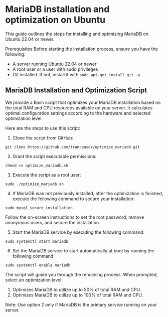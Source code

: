 # MariaDB installation and optimization on Ubuntu
This guide outlines the steps for installing and optimizing MariaDB on Ubuntu 22.04 or newer.

Prerequisites
Before starting the installation process, ensure you have the following:
- A server running Ubuntu 22.04 or newer
- A root user or a user with sudo privileges
- Git installed. If not, install it with `sudo apt-get install git -y`

## MariaDB Installation and Optimization Script
We provide a Bash script that optimizes your MariaDB installation based on the total RAM and CPU resources available on your server. It calculates optimal configuration settings according to the hardware and selected optimization level.

Here are the steps to use this script:
1. Clone the script from GitHub:
```
git clone https://github.com/tranceuser/optimize_mariadb.git
```
2. Grant the script executable permissions:
```
chmod +x optimize_mariadb.sh
```
3. Execute the script as a root user:
```
sudo ./optimize_mariadb.sh
```
4. If MariaDB was not previously installed, after the optimization is finished, execute the following command to secure your installation:
```
sudo mysql_secure_installation
```
Follow the on-screen instructions to set the root password, remove anonymous users, and secure the installation.

5. Start the MariaDB service by executing the following command:
```
sudo systemctl start mariadb
```
6. Set the MariaDB service to start automatically at boot by running the following command:
```
sudo systemctl enable mariadb
```
The script will guide you through the remaining process. When prompted, select an optimization level:
1) Optimizes MariaDB to utilize up to 50% of total RAM and CPU.
2) Optimizes MariaDB to utilize up to 100% of total RAM and CPU.

Note: Use option 2 only if MariaDB is the primary service running on your server.
